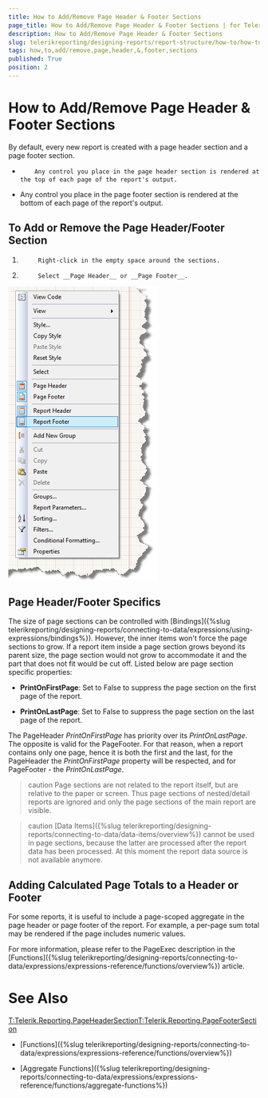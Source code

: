 ```yaml
---
title: How to Add/Remove Page Header & Footer Sections
page_title: How to Add/Remove Page Header & Footer Sections | for Telerik Reporting Documentation
description: How to Add/Remove Page Header & Footer Sections
slug: telerikreporting/designing-reports/report-structure/how-to/how-to-add/remove-page-header-&-footer-sections
tags: how,to,add/remove,page,header,&,footer,sections
published: True
position: 2
---
```


# How to Add/Remove Page Header & Footer Sections



By default, every new report is created with a page header section and a page footer section.

* 
          Any control you place in the page header section is rendered at the top of each page of the report's output.
        

* Any control you place in the page footer section is rendered at the bottom of each page of the report's output.

## To Add or Remove the Page Header/Footer Section

1. 
            Right-click in the empty space around the sections.
          

1. 
            Select __Page Header__ or __Page Footer__.
          

  
  ![](images/ReportDesign001.png)

## Page Header/Footer Specifics

The size of page sections can be controlled with [Bindings]({%slug telerikreporting/designing-reports/connecting-to-data/expressions/using-expressions/bindings%}). However, the inner items won't force the page sections 
          to grow. If a report item inside a page section grows beyond its parent size, the page section would not grow to accommodate it and the part that does not fit would be cut off.
          Listed below are page section specific properties:
        

* __PrintOnFirstPage__: Set to False to suppress the page section on the first page of the report.
          

* __PrintOnLastPage__: Set to False to suppress the page section on the last page of the report.
          

The PageHeader *PrintOnFirstPage* has priority over its *PrintOnLastPage*. The opposite is valid for the PageFooter.
          For that reason, when a report contains only one page, hence it is both the first and the last, for the PageHeader the *PrintOnFirstPage* property
          will be respected, and for PageFooter - the *PrintOnLastPage*.
        

>caution Page sections are not related to the report itself, but are relative to the paper or            screen. Thus page sections of nested/detail reports are ignored and only the page sections of the main report            are visible.          


>caution [Data Items]({%slug telerikreporting/designing-reports/connecting-to-data/data-items/overview%}) cannot be used in page sections, because the latter are processed            after the report data has been processed. At this moment the report data source is not available anymore.          


## Adding Calculated Page Totals to a Header or Footer

For some reports, it is useful to include a page-scoped aggregate in the page header or page footer of the report.
          For example, a per-page sum total may be rendered if the page includes numeric values.
        

For more information, please refer to the PageExec description in the [Functions]({%slug telerikreporting/designing-reports/connecting-to-data/expressions/expressions-reference/functions/overview%}) article.
        

# See Also
[T:Telerik.Reporting.PageHeaderSection]()[T:Telerik.Reporting.PageFooterSection]()

 * [Functions]({%slug telerikreporting/designing-reports/connecting-to-data/expressions/expressions-reference/functions/overview%})

 * [Aggregate Functions]({%slug telerikreporting/designing-reports/connecting-to-data/expressions/expressions-reference/functions/aggregate-functions%})
